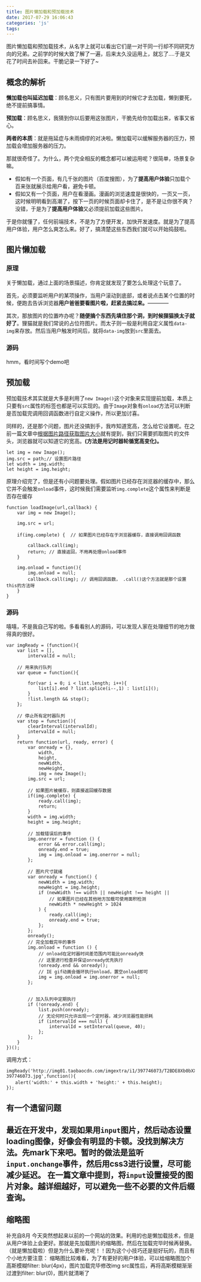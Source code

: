 ```yaml
---
title: 图片懒加载和预加载技术
date: 2017-07-29 16:06:43
categories: 'js'
tags:
---
```

图片懒加载和预加载技术，从名字上就可以看出它们是一对干同一行却不同研究方向的兄弟。之前学的时候大致了解了一遍，后来太久没运用上，就忘了....于是又花了时间去补回来。干脆记录一下好了~
<!--more-->
## 概念的解析
**懒加载也叫延迟加载**：顾名思义，只有图片要用到的时候它才去加载，懒到要死，绝不提前搞事情。

**预加载**：顾名思义，我猜到你以后要用这张图片，干脆先给你加载出来，省事又省心。

**两者的本质**：就是拖延症与未雨绸缪的对决啦。懒加载可以缓解服务器的压力，预加载会增加服务器的压力。

那就很奇怪了。为什么，两个完全相反的概念都可以被运用呢？很简单，场景复杂嘛。
- 假如有一个页面，有几千张的图片（百度搜图），为了**提高用户体验**只加载个百来张就展示给用户看，避免卡顿。
- 假如又有一个页面，用户在看漫画。漫画的浏览速度是很快的，一页又一页，这时候明明看到高潮了，按下一页的时候页面却卡住了，是不是让你很不爽？没错，于是为了**提高用户体验**又必须提前加载这些图片。

于是你就懂了，任何前端技术，不是为了方便开发，加快开发速度。就是为了提高用户体验，用户怎么爽怎么来。好了，搞清楚这些东西我们就可以开始捣鼓啦。

## 图片懒加载
### 原理
关于懒加载，通过上面的场景描述，你肯定就发现了要怎么处理这个玩意了。

首先，必须要监听用户的某项操作，当用户滚动到底部，或者说点击某个位置的时候，便跑去告诉浏览器**用户爸爸要看图片啦，赶紧去搞过来。**————

其次，那放图片的位置咋办呢？**随便搞个东西先填住那个洞，到时候狸猫换太子就好了**。狸猫就是我们常说的占位符图片。而太子则一般是利用自定义属性`data-img`来存放。然后当用户触发时间后，就将`data-img`放到`src`里面去。

### 源码
hmm，看时间写个demo吧

## 预加载
预加载技术其实就是大多是利用了`new Image()`这个对象来实现提前加载，本质上只要有`src`属性的标签也都是可以实现的。由于`Image`对象有`onload`方法可以判断是否加载完调用回调函数进行自定义操作，所以更加讨喜。

同样的，还是那个问题，图片还没搞到手，我咋知道宽高，怎么给它设置呢。在之前一篇文章中[根据图片路径获取图片大小](https://singlemai.github.io/2017/05/31/%E6%8A%80%E6%9C%AF/js/%E6%A0%B9%E6%8D%AE%E5%9B%BE%E7%89%87%E8%B7%AF%E5%BE%84%E8%8E%B7%E5%8F%96%E5%9B%BE%E7%89%87%E7%9C%9F%E5%AE%9E%E5%A4%A7%E5%B0%8F/)就有提到，我们只需要抓取图片的文件头，浏览器就可以知道它的宽高。**(方法是用记时器轮循宽高变化)。**
```
let img = new Image();
img.src = path;// 设置图片路径
let width = img.width;
let height = img.height;
```

原理介绍完了，但是还有小问题要处理。假如图片已经存在浏览器的缓存中，那么它并不会触发`onload`事件，这时候我们需要监听`img.complete`这个属性来判断是否存在缓存
```
function loadImage(url,callback) {
    var img = new Image();

    img.src = url;

    if(img.complete) {  // 如果图片已经存在于浏览器缓存，直接调用回调函数

        callback.call(img);
        return; // 直接返回，不用再处理onload事件
    }

    img.onload = function(){
        img.onload = null;
        callback.call(img); // 调用回调函数， .call()这个方法就是那个设置this的方法呀
    }
}
```

### 源码
嘻嘻，不是我自己写的啦。多看看别人的源码，可以发现人家在处理细节的地方做得真的很好。
```
var imgReady = (function(){
    var list = [],
        intervalId = null;

    // 用来执行队列
    var queue = function(){

        for(var i = 0; i < list.length; i++){
            list[i].end ? list.splice(i--,1) : list[i]();
        }
        !list.length && stop();
    };

    // 停止所有定时器队列
    var stop = function(){
        clearInterval(intervalId);
        intervalId = null;
    }
    return function(url, ready, error) {
        var onready = {},
            width,
            height,
            newWidth,
            newHeight,
            img = new Image();
        img.src = url;

        // 如果图片被缓存，则直接返回缓存数据
        if(img.complete) {
            ready.call(img);
            return;
        }
        width = img.width;
        height = img.height;

        // 加载错误后的事件
        img.onerror = function () {
            error && error.call(img);
            onready.end = true;
            img = img.onload = img.onerror = null;
        };

        // 图片尺寸就绪
        var onready = function() {
            newWidth = img.width;
            newHeight = img.height;
            if (newWidth !== width || newHeight !== height ||
                // 如果图片已经在其他地方加载可使用面积检测
                newWidth * newHeight > 1024
            ) {
                ready.call(img);
                onready.end = true;
            };
        };
        onready();
        // 完全加载完毕的事件
        img.onload = function () {
            // onload在定时器时间差范围内可能比onready快
            // 这里进行检查并保证onready优先执行
            !onready.end && onready();
            // IE gif动画会循环执行onload，置空onload即可
            img = img.onload = img.onerror = null;
        };


        // 加入队列中定期执行
        if (!onready.end) {
            list.push(onready);
            // 无论何时只允许出现一个定时器，减少浏览器性能损耗
            if (intervalId === null) {
                intervalId = setInterval(queue, 40);
            };
        };
    }
})();
```
调用方式：
```
imgReady('http://img01.taobaocdn.com/imgextra/i1/397746073/T2BDE8Xb0bXXXXXXXX-397746073.jpg',function(){
　　alert('width:' + this.width + 'height:' + this.height);
});
```

## 有一个遗留问题
最近在开发中，发现如果用`input`图片，然后动态设置loading图像，好像会有明显的卡顿。没找到解决方法。先mark下来吧。暂时的做法是监听`input.onchange`事件，然后用css3进行设置，尽可能减少延迟。
在一篇文章中提到，将`input`设置接受的图片对象。越详细越好，可以避免一些不必要的文件后缀查询。
------
## 缩略图
补充自8月
今天突然想起来以前的一个网站的效果。利用的也是懒加载技术，但是从用户体验上会更好。那就是先加载图片的缩略图，然后在加载完毕时候再替换。（就是懒加载啦）但是为什么要补充呢！！因为这个小技巧还是挺好玩的，而且有个小地方要注意： 缩略图比较难看，为了有更好的用户体验，可以给缩略图加个高斯模糊filter: blur(4px)，图片加载完毕修改img src属性后，再将高斯模糊渐渐过渡到filter: blur(0)，图片就清晰了
